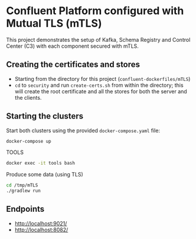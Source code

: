 # Confluent Platform configured with Mutual TLS (mTLS)

This project demonstrates the setup of Kafka, Schema Registry and Control Center (C3) with each component secured with mTLS.

## Creating the certificates and stores

- Starting from the directory for this project (`confluent-dockerfiles/mTLS`)
- `cd` to `security` and run `create-certs.sh` from within the directory; this will create the root certificate and all the stores for both the server and the clients.

## Starting the clusters

Start both clusters using the provided `docker-compose.yaml` file:

```bash
docker-compose up
```

TOOLS

```bash
docker exec -it tools bash
```

Produce some data (using TLS)

```bash
cd /tmp/mTLS
./gradlew run
```

## Endpoints

- <http://localhost:9021/>
- <http://localhost:8082/>
